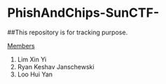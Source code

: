 # PhishAndChips-SunCTF-
##This repository is for tracking purpose.

<u>Members</u>
1. Lim Xin Yi
2. Ryan Keshav Janschewski
3. Loo Hui Yan
